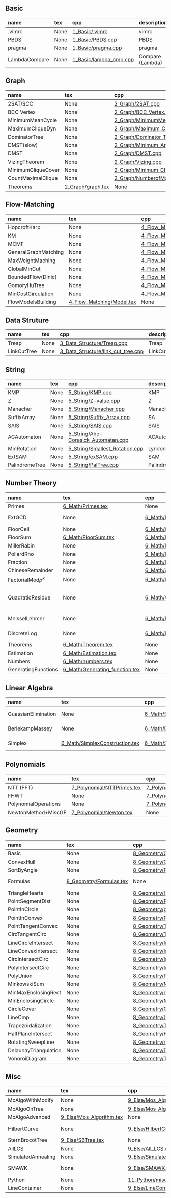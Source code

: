 ## Basic
|name|tex|cpp|description|source|tested|
|:-  |:- |:- |:-         |:-    |:-    |
|.vimrc|None|[1_Basic/.vimrc](1_Basic/.vimrc)|vimrc|LittleCube||
|PBDS|None|[1_Basic/PBDS.cpp](1_Basic/PBDS.cpp)|PBDS|LittleCube||
|pragma|None|[1_Basic/pragma.cpp](1_Basic/pragma.cpp)|pragma|LittleCube||
|LambdaCompare|None|[1_Basic/lambda_cmp.cpp](1_Basic/lambda_cmp.cpp)|Compare (Lambda)|LittleCube||
## Graph
|name|tex|cpp|description|source|tested|
|:-  |:- |:- |:-         |:-    |:-    |
|2SAT/SCC|None|[2_Graph/2SAT.cpp](2_Graph/2SAT.cpp)|SCC|victor.gao?||
|BCC Vertex|None|[2_Graph/BCC_Vertex.cpp](2_Graph/BCC_Vertex.cpp)|BCC|8BQube||
|MinimumMeanCycle|None|[2_Graph/MinimumMeanCycle.cpp](2_Graph/MinimumMeanCycle.cpp)|MinimumMeanCycle|LittleCube||
|MaximumCliqueDyn|None|[2_Graph/Maximum_Clique_Dyn.cpp](2_Graph/Maximum_Clique_Dyn.cpp)|Maximum_Clique_Dyn|8BQube||
|DominatorTree|None|[2_Graph/Dominator_Tree.cpp](2_Graph/Dominator_Tree.cpp)|DominatorTree|8BQube||
|DMST(slow)|None|[2_Graph/Minimum_Arborescence.cpp](2_Graph/Minimum_Arborescence.cpp)|DMST|8BQube||
|DMST|None|[2_Graph/DMST.cpp](2_Graph/DMST.cpp)|DMST|kactl||
|VizingTheorem|None|[2_Graph/Vizing.cpp](2_Graph/Vizing.cpp)|Vizing|LittleCube||
|MinimumCliqueCover|None|[2_Graph/Minimum_Clique_Cover.cpp](2_Graph/Minimum_Clique_Cover.cpp)|MinimumCliqueCover|8BQube||
|CountMaximalClique|None|[2_Graph/NumberofMaximalClique.cpp](2_Graph/NumberofMaximalClique.cpp)|#MaximalClique|8BQube||
|Theorems|[2_Graph/graph.tex](2_Graph/graph.tex)|None|GraphTheorems|8BQube||
## Flow-Matching
|name|tex|cpp|description|source|tested|
|:-  |:- |:- |:-         |:-    |:-    |
|HopcroftKarp|None|[4_Flow_Matching/Hopcroft-Karp.cpp](4_Flow_Matching/Hopcroft-Karp.cpp)|HopcroftKarp|kactl||
|KM|None|[4_Flow_Matching/Kuhn_Munkres.cpp](4_Flow_Matching/Kuhn_Munkres.cpp)|BipartieMatching (weighted)|8BQube||
|MCMF|None|[4_Flow_Matching/MincostMaxflow_dijkstra.cpp](4_Flow_Matching/MincostMaxflow_dijkstra.cpp)|MCMF|8BQube||
|GeneralGraphMatching|None|[4_Flow_Matching/Maximum_Simple_Graph_Matching.cpp](4_Flow_Matching/Maximum_Simple_Graph_Matching.cpp)|SimpleGraphMatching|8BQube||
|MaxWeightMaching|None|[4_Flow_Matching/Maximum_Weight_Matching.cpp](4_Flow_Matching/Maximum_Weight_Matching.cpp)|WeightedGenrealGraphMatching|8BQube||
|GlobalMinCut|None|[4_Flow_Matching/SW-mincut.cpp](4_Flow_Matching/SW-mincut.cpp)|GlobalMinCut|8BQube||
|BoundedFlow(Dinic)|None|[4_Flow_Matching/BoundedFlow.cpp](4_Flow_Matching/BoundedFlow.cpp)|BoundedFlow|8BQube||
|GomoryHuTree|None|[4_Flow_Matching/Gomory_Hu_tree.cpp](4_Flow_Matching/Gomory_Hu_tree.cpp)|GomoryHuTree|8BQube||
|MinCostCirculation|None|[4_Flow_Matching/MinCostCirculation.cpp](4_Flow_Matching/MinCostCirculation.cpp)|MinCostCirculation|8BQube||
|FlowModelsBuilding|[4_Flow_Matching/Model.tex](4_Flow_Matching/Model.tex)|None|BuildingFlowModels|8BQube||
## Data Struture
|name|tex|cpp|description|source|tested|
|:-  |:- |:- |:-         |:-    |:-    |
|Treap|None|[3_Data_Structure/Treap.cpp](3_Data_Structure/Treap.cpp)|Treap|LittleCube||
|LinkCutTree|None|[3_Data_Structure/link_cut_tree.cpp](3_Data_Structure/link_cut_tree.cpp)|LinkCutTree|victor.gao||
## String
|name|tex|cpp|description|source|tested|
|:-  |:- |:- |:-         |:-    |:-    |
|KMP|None|[5_String/KMP.cpp](5_String/KMP.cpp)|KMP|LittleCube||
|Z|None|[5_String/Z-value.cpp](5_String/Z-value.cpp)|Z|LittleCube||
|Manacher|None|[5_String/Manacher.cpp](5_String/Manacher.cpp)|Manacher|LittleCube||
|SuffixArray|None|[5_String/Suffix_Array.cpp](5_String/Suffix_Array.cpp)|SA|LittleCube||
|SAIS|None|[5_String/SAIS.cpp](5_String/SAIS.cpp)|SAIS|8BQube||
|ACAutomaton|None|[5_String/Aho-Corasick_Automatan.cpp](5_String/Aho-Corasick_Automatan.cpp)|ACAutomaton|LittleCube||
|MinRotation|None|[5_String/Smallest_Rotation.cpp](5_String/Smallest_Rotation.cpp)|LyndonFac|LittleCube||
|ExtSAM|None|[5_String/exSAM.cpp](5_String/exSAM.cpp)|SAM|8BQube||
|PalindromeTree|None|[5_String/PalTree.cpp](5_String/PalTree.cpp)|PalindromeTree|8BQube||
## Number Theory
|name|tex|cpp|description|source|tested|
|:-  |:- |:- |:-         |:-    |:-    |
|Primes|[6_Math/Primes.tex](6_Math/Primes.tex)|None|Primes|8BQube||
|ExtGCD|None|[6_Math/ExtGCD.cpp](6_Math/ExtGCD.cpp)|Extended Euclidean Algo|LittleCube||
|FloorCeil|None|[6_Math/floor_ceil.cpp](6_Math/floor_ceil.cpp)|Safe Floor and Ceil|8BQube||
|FloorSum|[6_Math/FloorSum.tex](6_Math/FloorSum.tex)|[6_Math/FloorSum.cpp](6_Math/FloorSum.cpp)|Floor Sum|LittleCube||
|MillerRabin|None|[6_Math/Miller_Rabin.cpp](6_Math/Miller_Rabin.cpp)|MillerRabin|8BQube||
|PollardRho|None|[6_Math/Pollard_Rho.cpp](6_Math/Pollard_Rho.cpp)|PollardRho|8BQube||
|Fraction|None|[6_Math/Fraction.cpp](6_Math/Fraction.cpp)|Fraction|8BQube||
|ChineseRemainder|None|[6_Math/chineseRemainder.cpp](6_Math/chineseRemainder.cpp)|ChineseRemainder|8BQube||
|FactorialMod$p^k$|None|[6_Math/fac_no_p.cpp](6_Math/fac_no_p.cpp)|See Luogu P4720|8BQube||
|QuadraticResidue|None|[6_Math/QuadraticResidue.cpp](6_Math/QuadraticResidue.cpp)|QuadraticResidue $O(\log^2 p)$|LittleCube|Lib-Checker Sqrt Mod|
|MeisselLehmer|None|[6_Math/PiCount.cpp](6_Math/PiCount.cpp)|Count Prime Number|8BQube||
|DiscreteLog|None|[6_Math/DiscreteLog.cpp](6_Math/DiscreteLog.cpp)|Discrete Logarithm|8BQube||
|Theorems|[6_Math/Theorem.tex](6_Math/Theorem.tex)|None|Number Theorems|8BQube||
|Estimation|[6_Math/Estimation.tex](6_Math/Estimation.tex)|None|Estimations|8BQube||
|Numbers|[6_Math/numbers.tex](6_Math/numbers.tex)|None|Some Numbers|8BQube||
|GeneratingFunctions|[6_Math/Generating_function.tex](6_Math/Generating_function.tex)|None|GF Tips|8BQube||
## Linear Algebra
|name|tex|cpp|description|source|tested|
|:-  |:- |:- |:-         |:-    |:-    |
|GuassianElimination|None|[6_Math/Simultaneous_Equations.cpp](6_Math/Simultaneous_Equations.cpp)|Guassian Elimination|8BQube||
|BerlekampMassey|None|[6_Math/Berlekamp-Massey.cpp](6_Math/Berlekamp-Massey.cpp)|Find Linear Recursion|8BQube||
|Simplex|[6_Math/SimplexConstruction.tex](6_Math/SimplexConstruction.tex)|[6_Math/Simplex.cpp](6_Math/Simplex.cpp)|Simplex Method|8BQube & LittleCube|UOJ 179 https://uoj.ac/submission/686996|
## Polynomials
|name|tex|cpp|description|source|tested|
|:-  |:- |:- |:-         |:-    |:-    |
|NTT (FFT)|[7_Polynomial/NTTPrimes.tex](7_Polynomial/NTTPrimes.tex)|[7_Polynomial/NTT.cpp](7_Polynomial/NTT.cpp)|NTT (FFT)|LittleCube||
|FHWT|None|[7_Polynomial/Fast_Walsh_Transform.cpp](7_Polynomial/Fast_Walsh_Transform.cpp)|FHWT|8BQube||
|PolynomialOperations|None|[7_Polynomial/Polynomial_Operation.cpp](7_Polynomial/Polynomial_Operation.cpp)||LittleCube||
|NewtonMethod+MiscGF|[7_Polynomial/Newton.tex](7_Polynomial/Newton.tex)|None||LittleCube||
## Geometry
|name|tex|cpp|description|source|tested|
|:-  |:- |:- |:-         |:-    |:-    |
|Basic|None|[8_Geometry/GeometryDefault.cpp](8_Geometry/GeometryDefault.cpp)|Default|8BQube||
|ConvexHull|None|[8_Geometry/Convex_hull.cpp](8_Geometry/Convex_hull.cpp)||8BQube||
|SortByAngle|None|[8_Geometry/Polar_Angle_Sort.cpp](8_Geometry/Polar_Angle_Sort.cpp)||8BQube||
|Formulas|[8_Geometry/Formulas.tex](8_Geometry/Formulas.tex)|None|Formulas in geometry|8BQube||
|TriangleHearts|None|[8_Geometry/Heart.cpp](8_Geometry/Heart.cpp)||8BQube||
|PointSegmentDist|None|[8_Geometry/PointSegDist.cpp](8_Geometry/PointSegDist.cpp)||8BQube||
|PointInCircle|None|[8_Geometry/point_in_circle.cpp](8_Geometry/point_in_circle.cpp)||8BQube||
|PointInConvex|None|[8_Geometry/PointInConvex.cpp](8_Geometry/PointInConvex.cpp)||8BQube||
|PointTangentConvex|None|[8_Geometry/TangentPointToHull.cpp](8_Geometry/TangentPointToHull.cpp)||8BQube||
|CircTangentCirc|None|[8_Geometry/Tangent_line_of_two_circles.cpp](8_Geometry/Tangent_line_of_two_circles.cpp)||8BQube||
|LineCircleIntersect|None|[8_Geometry/Intersection_of_line_and_circle.cpp](8_Geometry/Intersection_of_line_and_circle.cpp)||8BQube||
|LineConvexIntersect|None|[8_Geometry/Intersection_of_line_and_convex.cpp](8_Geometry/Intersection_of_line_and_convex.cpp)||8BQube||
|CircIntersectCirc|None|[8_Geometry/Intersection_of_two_circles.cpp](8_Geometry/Intersection_of_two_circles.cpp)||8BQube||
|PolyIntersectCirc|None|[8_Geometry/Intersection_of_polygon_and_circle.cpp](8_Geometry/Intersection_of_polygon_and_circle.cpp)||8BQube||
|PolyUnion|None|[8_Geometry/PolyUnion.cpp](8_Geometry/PolyUnion.cpp)||8BQube||
|MinkowskiSum|None|[8_Geometry/Minkowski_Sum.cpp](8_Geometry/Minkowski_Sum.cpp)||8BQube||
|MinMaxEnclosingRect|None|[8_Geometry/minMaxEnclosingRectangle.cpp](8_Geometry/minMaxEnclosingRectangle.cpp)||8BQube||
|MinEnclosingCircle|None|[8_Geometry/Minimum_Enclosing_Circle.cpp](8_Geometry/Minimum_Enclosing_Circle.cpp)||8BQube||
|CircleCover|None|[8_Geometry/CircleCover.cpp](8_Geometry/CircleCover.cpp)||8BQube||
|LineCmp|None|[8_Geometry/LineCmp.cpp](8_Geometry/LineCmp.cpp)||LittleCube||
|Trapezoidalization|None|[8_Geometry/Trapezoidalization.cpp](8_Geometry/Trapezoidalization.cpp)||8BQube||
|HalfPlaneIntersect|None|[8_Geometry/Half_plane_intersection.cpp](8_Geometry/Half_plane_intersection.cpp)||8BQube||
|RotatingSweepLine|None|[8_Geometry/rotatingSweepLine.cpp](8_Geometry/rotatingSweepLine.cpp)||8BQube||
|DelaunayTriangulation|None|[8_Geometry/DelaunayTriangulation.cpp](8_Geometry/DelaunayTriangulation.cpp)||8BQube||
|VonoroiDiagram|None|[8_Geometry/Triangulation_Vonoroi.cpp](8_Geometry/Triangulation_Vonoroi.cpp)||8BQube||
## Misc
|name|tex|cpp|description|source|tested|
|:-  |:- |:- |:-         |:-    |:-    |
|MoAlgoWithModify|None|[9_Else/Mos_Algorithm_With_modification.cpp](9_Else/Mos_Algorithm_With_modification.cpp)|$O(N^{5/3})$|8BQube||
|MoAlgoOnTree|None|[9_Else/Mos_Algorithm_On_Tree.cpp](9_Else/Mos_Algorithm_On_Tree.cpp)||8BQube||
|MoAlgoAdvanced|[9_Else/Mos_Algorithm.tex](9_Else/Mos_Algorithm.tex)|None||8BQube||
|HilbertCurve|None|[9_Else/HilbertCurve.cpp](9_Else/HilbertCurve.cpp)|Mo's optimize|8BQube||
|SternBrocotTree|[9_Else/SBTree.tex](9_Else/SBTree.tex)|None||LittleCube||
|AllLCS|None|[9_Else/All_LCS.cpp](9_Else/All_LCS.cpp)||8BQube||
|SimulatedAnnealing|None|[9_Else/SimulatedAnnealing.cpp](9_Else/SimulatedAnnealing.cpp)||8BQube||
|SMAWK|None|[9_Else/SMAWK.cpp](9_Else/SMAWK.cpp)||LittleCube|BZOJ 2739 https://darkbzoj.cc/problem/2739|
|Python|None|[11_Python/misc.py](11_Python/misc.py)||LittleCube||
|LineContainer|None|[9_Else/LineContainer.cpp](9_Else/LineContainer.cpp)||kactl||
